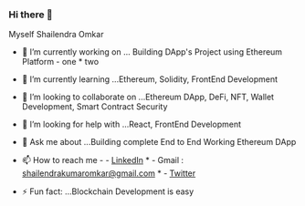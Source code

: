### Hi there 👋

Myself Shailendra Omkar


- 🔭 I’m currently working on ... Building DApp's Project using Ethereum Platform
      -    one
      * two
- 🌱 I’m currently learning ...Ethereum, Solidity, FrontEnd Development
- 👯 I’m looking to collaborate on ...Ethereum DApp, DeFi, NFT, Wallet Development, Smart Contract Security
- 🤔 I’m looking for help with ...React, FrontEnd Development
- 💬 Ask me about ...Building complete End to End Working Ethereum DApp
- 📫 How to reach me
      -             -     [LinkedIn](https://www.linkedin.com/in/shailendra-omkar-1a109858/)
      *   - Gmail : shailendrakumaromkar@gmail.com
      *  -      [Twitter](https://twitter.com/OmkarShailendra)

- ⚡ Fun fact: ...Blockchain Development is easy
